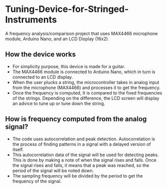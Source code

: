 # Tuning-Device-for-Stringed-Instruments
A frequency analysis/comparison project that uses MAX4466 microphone module, Arduino Nano, and an LCD Display (16x2). 

## How the device works
- For simplicity purpose, this device is made for a guitar.
- The MAX4466 module is connected to Arduino Nano, which in turn is connected to an LCD display.
- When the user plucks a string, the microcontroller takes in analog input from the microphone (MAX4466) and processes it to get the frequency.
- Once the frequency is computed, It is compared to the fixed frequencies of the strings. Depending on the difference, the LCD screen will display an advice to tune up or tune down the string.

## How is frequency computed from the analog signal?
-  The code uses autocorrelation and peak detection. Autocorrelation is the process of finding patterns in a signal with a delayed version of itself.
-  This autocorrelation data of the signal will be used for detecting peaks. This is done by making a note of when the signal rises and falls. Once the signal rises and falls, it means that a peak was reached, so the period of the signal will be noted down.
-  The sampling frequency will be divided by the period to get the frequency of the signal.
